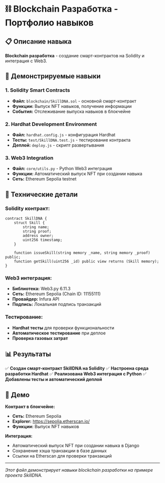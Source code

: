 # ⛓️ Blockchain Разработка - Портфолио навыков

## 📋 Описание навыка
**Blockchain разработка** - создание смарт-контрактов на Solidity и интеграция с Web3.

## 🎯 Демонстрируемые навыки

### 1. Solidity Smart Contracts
- **Файл:** `blockchain/SkillDNA.sol` - основной смарт-контракт
- **Функции:** Выпуск NFT навыков, получение информации
- **События:** Отслеживание выпуска навыков в блокчейне

### 2. Hardhat Development Environment
- **Файл:** `hardhat.config.js` - конфигурация Hardhat
- **Тесты:** `test/SkillDNA.test.js` - тестирование контракта
- **Деплой:** `deploy.js` - скрипт развертывания

### 3. Web3 Integration
- **Файл:** `core/utils.py` - Python Web3 интеграция
- **Функции:** Автоматический выпуск NFT при создании навыка
- **Сеть:** Ethereum Sepolia testnet

## 🔧 Технические детали

### Solidity контракт:
```solidity
contract SkillDNA {
    struct Skill {
        string name;
        string proof;
        address owner;
        uint256 timestamp;
    }
    
    function issueSkill(string memory _name, string memory _proof) public;
    function getSkill(uint256 _id) public view returns (Skill memory);
}
```

### Web3 интеграция:
- **Библиотека:** Web3.py 6.11.3
- **Сеть:** Ethereum Sepolia (Chain ID: 11155111)
- **Провайдер:** Infura API
- **Подпись:** Локальная подпись транзакций

### Тестирование:
- **Hardhat тесты** для проверки функциональности
- **Автоматическое тестирование** при деплое
- **Проверка газовых затрат**

## 📊 Результаты

✅ **Создан смарт-контракт SkillDNA на Solidity**
✅ **Настроена среда разработки Hardhat**
✅ **Реализована Web3 интеграция с Python**
✅ **Добавлены тесты и автоматический деплой**

## 🚀 Демо

**Контракт в блокчейне:**
- **Сеть:** Ethereum Sepolia
- **Explorer:** https://sepolia.etherscan.io/
- **Функции:** Выпуск NFT навыков

**Интеграция:**
- Автоматический выпуск NFT при создании навыка в Django
- Сохранение хэша транзакции в базе данных
- Ссылки на Etherscan для проверки транзакций

---

*Этот файл демонстрирует навыки blockchain разработки на примере проекта SkillDNA.*
